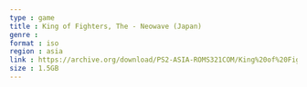 ```yaml
---
type : game
title : King of Fighters, The - Neowave (Japan)
genre : 
format : iso
region : asia
link : https://archive.org/download/PS2-ASIA-ROMS321COM/King%20of%20Fighters%2C%20The%20-%20Neowave%20%28Japan%29.7z
size : 1.5GB
---
```

